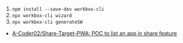 1. `npm install --save-dev workbox-cli`
2. `npx workbox-cli wizard`
3. `npx workbox-cli generateSW`

- [A-Coder02/Share-Target-PWA: POC to list an app in share feature](https://github.com/A-Coder02/Share-Target-PWA)
